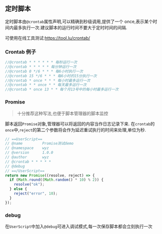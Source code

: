 ## 定时脚本

定时脚本由`@crontab`属性声明,可以精确到秒级调用,提供了一个 once,表示某个时间内最多执行一次.建议脚本的运行时间不要大于定时时间的间隔.

可使用在线工具测试:https://tool.lu/crontab/

### Crontab 例子

```javascript
//@crontab * * * * * * 每秒运行一次
//@crontab * * * * * 每分钟运行一次
//@crontab 0 */6 * * * 每6小时执行一次
//@crontab 15 */6 * * * 每6小时的15分执行一次
//@crontab * once * * * 每小时最多运行一次
//@crontab * * once * * 每天最多运行一次
//@crontab * once 13 * * 每个月13号中的每小时最多运行一次
```

### Promise

> 十分推荐这种写法,也便于脚本管理器的脚本监控

脚本返回`Promise`对象,管理器可以将返回的内容当作日志记录下来.
在`crontab`的`once`中,`reject`的第二个参数将会作为延迟重试执行的时间来处理,单位为秒.

```ts
// ==UserScript==
// @name         Promise测试demo
// @namespace    wyz
// @version      1.0.0
// @author       wyz
// @crontab * * * * *
// @debug
// ==/UserScript==
return new Promise((resolve, reject) => {
  if (Math.round((Math.random() * 10) % 2)) {
    resolve("ok");
  } else {
    reject("error", 10);
  }
});
```

### debug

在`UserScript`中加入`@debug`可进入调试模式,每一次保存脚本都会立刻执行一次
